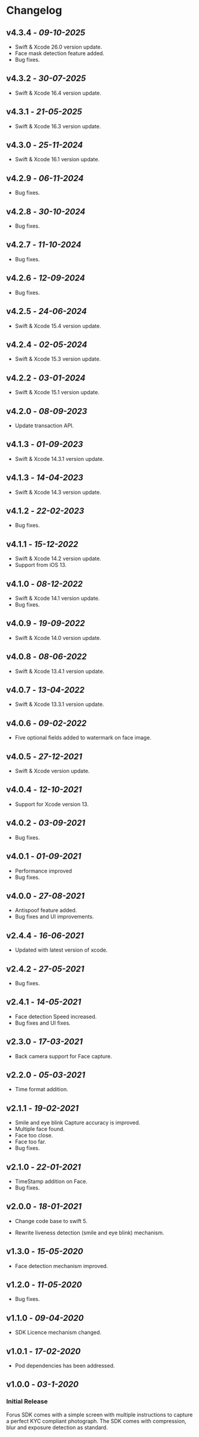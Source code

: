 
# Changelog
## **v4.3.4** - *09-10-2025*
- Swift & Xcode 26.0 version update.
- Face mask detection feature added.
- Bug fixes.
  
## **v4.3.2** - *30-07-2025*
- Swift & Xcode 16.4 version update.
  
## **v4.3.1** - *21-05-2025*
- Swift & Xcode 16.3 version update.
  
## **v4.3.0** - *25-11-2024*
- Swift & Xcode 16.1 version update.

## **v4.2.9** - *06-11-2024*
- Bug fixes.
  
## **v4.2.8** - *30-10-2024*
- Bug fixes.
  
## **v4.2.7** - *11-10-2024*
- Bug fixes.

## **v4.2.6** - *12-09-2024*
- Bug fixes.
  
## **v4.2.5** - *24-06-2024*
- Swift & Xcode 15.4 version update.
  
## **v4.2.4** - *02-05-2024*
- Swift & Xcode 15.3 version update.
  
## **v4.2.2** - *03-01-2024*
- Swift & Xcode 15.1 version update.

## **v4.2.0** - *08-09-2023*
- Update transaction API.

## **v4.1.3** - *01-09-2023*
- Swift & Xcode 14.3.1 version update.

## **v4.1.3** - *14-04-2023*
- Swift & Xcode 14.3 version update.

## **v4.1.2** - *22-02-2023*
- Bug fixes.

## **v4.1.1** - *15-12-2022*
- Swift & Xcode 14.2 version update.
- Support from iOS 13.

## **v4.1.0** - *08-12-2022*
- Swift & Xcode 14.1 version update.
- Bug fixes.

## **v4.0.9** - *19-09-2022*
- Swift & Xcode 14.0 version update.

## **v4.0.8** - *08-06-2022*
- Swift & Xcode 13.4.1 version update.

## **v4.0.7** - *13-04-2022*
- Swift & Xcode 13.3.1 version update.

## **v4.0.6** - *09-02-2022*
- Five optional fields added to watermark on face image.

## **v4.0.5** - *27-12-2021*
- Swift & Xcode version update.

## **v4.0.4** - *12-10-2021*
- Support for Xcode version 13.

## **v4.0.2** - *03-09-2021*
- Bug fixes.
 
## **v4.0.1** - *01-09-2021*
- Performance improved
- Bug fixes.

## **v4.0.0** - *27-08-2021*
 - Antispoof feature added.
 - Bug fixes and UI improvements.

## **v2.4.4** - *16-06-2021*
 - Updated with latest version of xcode.

## **v2.4.2** - *27-05-2021*
 - Bug fixes.

## **v2.4.1** - *14-05-2021*
 - Face detection Speed increased.
 - Bug fixes and UI fixes.

## **v2.3.0** - *17-03-2021*
 - Back camera support for Face capture.
 
## **v2.2.0** - *05-03-2021*
 - Time format addition.

## **v2.1.1** - *19-02-2021*

- Smile and eye blink Capture accuracy is improved.
- Multiple face found.
- Face too close.
- Face too far.
- Bug fixes.

## **v2.1.0** - *22-01-2021*

- TimeStamp addition on Face.
- Bug fixes.

## **v2.0.0** - *18-01-2021*

- Change code base to swift 5.

- Rewrite liveness detection (smile and eye blink) mechanism.

## **v1.3.0** - *15-05-2020*

- Face detection mechanism improved.

## **v1.2.0** - *11-05-2020*

- Bug fixes.

## **v1.1.0** - *09-04-2020*

- SDK Licence mechanism changed.

## **v1.0.1** - *17-02-2020*

- Pod dependencies has been addressed.

## **v1.0.0** - *03-1-2020*
### Initial Release
 
Forus SDK comes with a simple screen with multiple instructions to capture a perfect KYC compliant photograph. The SDK comes with compression, blur and exposure detection as standard.



